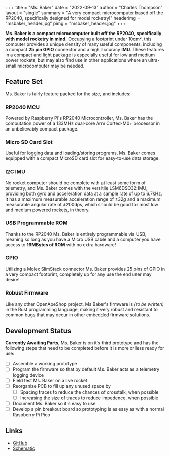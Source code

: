 +++
title = "Ms. Baker"
date = "2022-09-13"
author = "Charles Thompson"
layout = "single"
summary = "A very compact microcomputer based off the RP2040, specifically designed for model rocketry!"
headerimg = "msbaker_header.jpg"
pimg = "msbaker_header.jpg"
+++

**Ms. Baker is a compact microcomputer built off the RP2040, specifically with model rocketry in mind.**
Occupying a footprint under 10cm&sup2;, this computer provides a unique density of many useful components, including a compact **25 pin GPIO** connector and a high accuracy **IMU**.
These features in a compact and light package is especially useful for low and medium power rockets, but may also find use in other applications where an ultra-small microcomputer may be needed.

## Feature Set

Ms. Baker is fairly feature packed for the size, and includes:

### RP2040 MCU

Powered by Raspberry Pi's RP2040 Microcontroller, Ms. Baker has the computation power of a 133MHz dual-core Arm Corted-M0+ processor in an unbelievably compact package.

### Micro SD Card Slot

Useful for logging data and loading/storing programs, Ms. Baker comes equipped with a compact MicroSD card slot for easy-to-use data storage.

### I2C IMU

No rocket computer should be complete with at least some form of telemetry, and Ms. Baker comes with the versitile LSM6DSO32 IMU, providing both gyro and acceleration data at a sample rate of up to 6.7kHz.
It has a maximum measurable acceleration range of &plusmn;32*g* and a maximum measurable angular rate of &plusmn;200dps, which should be good for most low and medium powered rockets, in theory.

### USB Programmable ROM

Thanks to the RP2040 Ms. Baker is entirely programmable via USB, meaning so long as you have a Micro USB cable and a computer you have access to **16MBytes of ROM** with no extra hardware!

### GPIO

Utilizing a Molex SlimStack connector Ms. Baker provides 25 pins of GPIO in a very compact footprint, completely up for any use the end user may desire!

### Robust Firmware

Like any other OpenApeShop project, Ms Baker's firmware is *(to be written)* in the Rust programming language, making it very robust and resistant to common bugs that may occur in other embedded firmware solutions.

## Development Status

**Currently Awaiting Parts**, Ms. Baker is on it's third prototype and has the following steps that need to be completed before it is more or less ready for use:

- [ ] Assemble a working prototype
- [ ] Program the firmware so that by default Ms. Baker acts as a telemetry logging device
- [ ] Field test Ms. Baker on a live rocket
- [ ] Reorganize PCB to fill up any unused space by
    - [ ] Spacing traces to reduce the chances of crosstalk, when possible
    - [ ] Increasing the size of traces to reduce impedence, when possible
- [ ] Document Ms. Baker so it's easy to use
- [ ] Develop a pin breakout board so prototyping is as easy as with a normal Raspberry Pi Pico

## Links

* [GitHub](https://github.com/Gip-Gip/msbaker)
* [Schematic](https://github.com/Gip-Gip/msbaker/raw/main/docs/Renders/schematic.png)